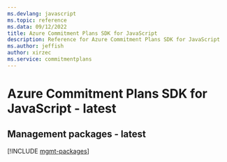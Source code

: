 ```yaml
---
ms.devlang: javascript
ms.topic: reference
ms.data: 09/12/2022
title: Azure Commitment Plans SDK for JavaScript
description: Reference for Azure Commitment Plans SDK for JavaScript
ms.author: jeffish
author: xirzec
ms.service: commitmentplans
---
```

# Azure Commitment Plans SDK for JavaScript - latest

## Management packages - latest
[!INCLUDE [mgmt-packages](commitment-plans-mgmt-index.md)]